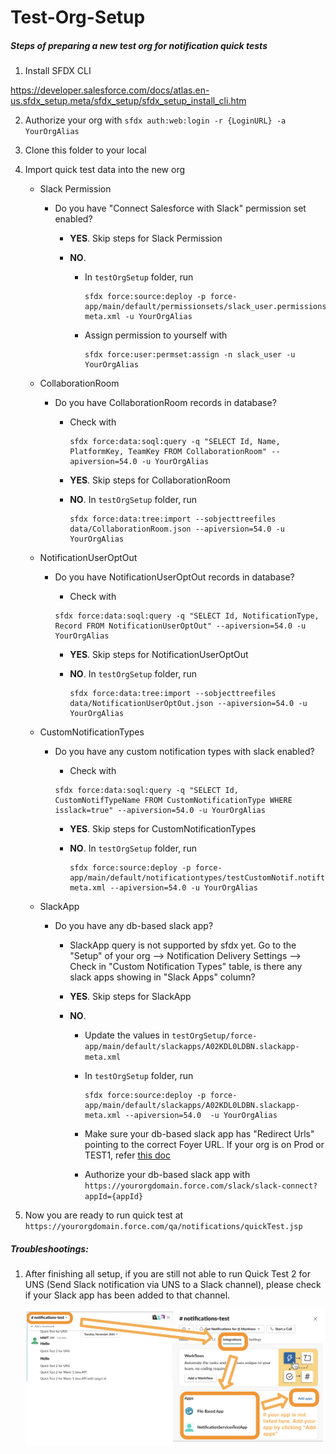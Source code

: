 # Test-Org-Setup
##### Steps of preparing a new test org for notification quick tests


1. Install SFDX CLI

https://developer.salesforce.com/docs/atlas.en-us.sfdx_setup.meta/sfdx_setup/sfdx_setup_install_cli.htm

2. Authorize your org with `sfdx auth:web:login -r {LoginURL} -a YourOrgAlias`

3. Clone this folder to your local

4. Import quick test data into the new org

    * Slack Permission

        * Do you have "Connect Salesforce with Slack" permission set enabled?

            * **YES**. Skip steps for Slack Permission

            * **NO**. 
                
                * In `testOrgSetup` folder, run 
            
                    ```
                    sfdx force:source:deploy -p force-app/main/default/permissionsets/slack_user.permissionset-meta.xml -u YourOrgAlias
                    ```

                * Assign permission to yourself with 
                
                    ```
                    sfdx force:user:permset:assign -n slack_user -u YourOrgAlias
                    ```

    * CollaborationRoom

        * Do you have CollaborationRoom records in database?

            * Check with

                ```
                sfdx force:data:soql:query -q "SELECT Id, Name, PlatformKey, TeamKey FROM CollaborationRoom" --apiversion=54.0 -u YourOrgAlias
                ```

            * **YES**. Skip steps for CollaborationRoom

            * **NO**. In `testOrgSetup` folder, run 
            
                ```
                sfdx force:data:tree:import --sobjecttreefiles data/CollaborationRoom.json --apiversion=54.0 -u YourOrgAlias 
                ```

    * NotificationUserOptOut

        * Do you have NotificationUserOptOut records in database?

            * Check with

            ```
            sfdx force:data:soql:query -q "SELECT Id, NotificationType, Record FROM NotificationUserOptOut" --apiversion=54.0 -u YourOrgAlias
            ```

            * **YES**. Skip steps for NotificationUserOptOut

            * **NO**. In `testOrgSetup` folder, run 
            
                ```
                sfdx force:data:tree:import --sobjecttreefiles data/NotificationUserOptOut.json --apiversion=54.0 -u YourOrgAlias
                ```

    * CustomNotificationTypes

        * Do you have any custom notification types with slack enabled?

            * Check with 

            ```
            sfdx force:data:soql:query -q "SELECT Id, CustomNotifTypeName FROM CustomNotificationType WHERE isslack=true" --apiversion=54.0 -u YourOrgAlias
            ```

            * **YES**. Skip steps for CustomNotificationTypes

            * **NO**. In `testOrgSetup` folder, run 
            
                ```
                sfdx force:source:deploy -p force-app/main/default/notificationtypes/testCustomNotif.notiftype-meta.xml --apiversion=54.0 -u YourOrgAlias 
                ```

    * SlackApp

        * Do you have any db-based slack app?

            * SlackApp query is not supported by sfdx yet. Go to the "Setup" of your org --> Notification Delivery Settings --> Check in "Custom Notification Types" table, is there any slack apps showing in "Slack Apps" column?

            * **YES**. Skip steps for SlackApp

            * **NO**. 
            
                * Update the values in `testOrgSetup/force-app/main/default/slackapps/A02KDL0LDBN.slackapp-meta.xml`

                * In `testOrgSetup` folder, run 
            
                    ```
                    sfdx force:source:deploy -p force-app/main/default/slackapps/A02KDL0LDBN.slackapp-meta.xml --apiversion=54.0  -u YourOrgAlias
                    ```

                * Make sure your db-based slack app has "Redirect Urls" pointing to the correct Foyer URL. If your org is on Prod or TEST1, refer [this doc](https://salesforce.quip.com/N3h3AFbIVyxy)

                * Authorize your db-based slack app with `https://yourorgdomain.force.com/slack/slack-connect?appId={appId}` 

5. Now you are ready to run quick test at `https://yourorgdomain.force.com/qa/notifications/quickTest.jsp`

##### Troubleshootings:

1. After finishing all setup, if you are still not able to run Quick Test 2 for UNS (Send Slack notification via UNS to a Slack channel), please check if your Slack app has been added to that channel. 

    <img src="images/troubleshooting1.png"
     alt="troubleshooting1"
     style="margin-right: 10px;" />